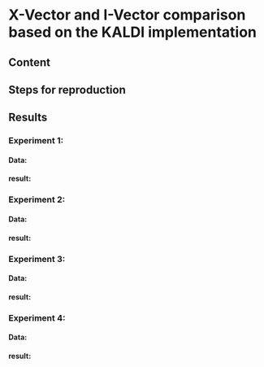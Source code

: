 # X-Vector and I-Vector comparison based on the KALDI implementation

## Content
## Steps for reproduction

## Results
### Experiment 1:
#### Data:
#### result:


### Experiment 2:
#### Data:
#### result:


### Experiment 3:
#### Data:
#### result:


### Experiment 4:
#### Data:
#### result:

